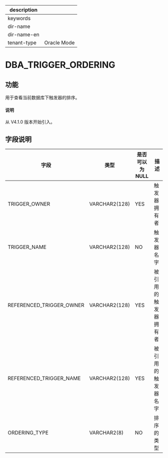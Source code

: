|description||
|---|---|
|keywords||
|dir-name||
|dir-name-en||
|tenant-type|Oracle Mode|

# DBA_TRIGGER_ORDERING

## 功能

用于查看当前数据库下触发器的排序。

<main id="notice" type='explain'>
  <h4>说明</h4>
  <p>从 V4.1.0 版本开始引入。</p>
</main>

## 字段说明

| **字段** | **类型** | **是否可以为 NULL** | **描述** |
| --- | --- | --- | --- |
| TRIGGER_OWNER | VARCHAR2(128) | YES | 触发器拥有者 |
| TRIGGER_NAME | VARCHAR2(128) | NO | 触发器名字 |
| REFERENCED_TRIGGER_OWNER | VARCHAR2(128) | YES | 被引用的触发器拥有者 |
| REFERENCED_TRIGGER_NAME | VARCHAR2(128) | YES | 被引用的触发器名字 |
| ORDERING_TYPE | VARCHAR2(8) | NO | 排序的类型 |
